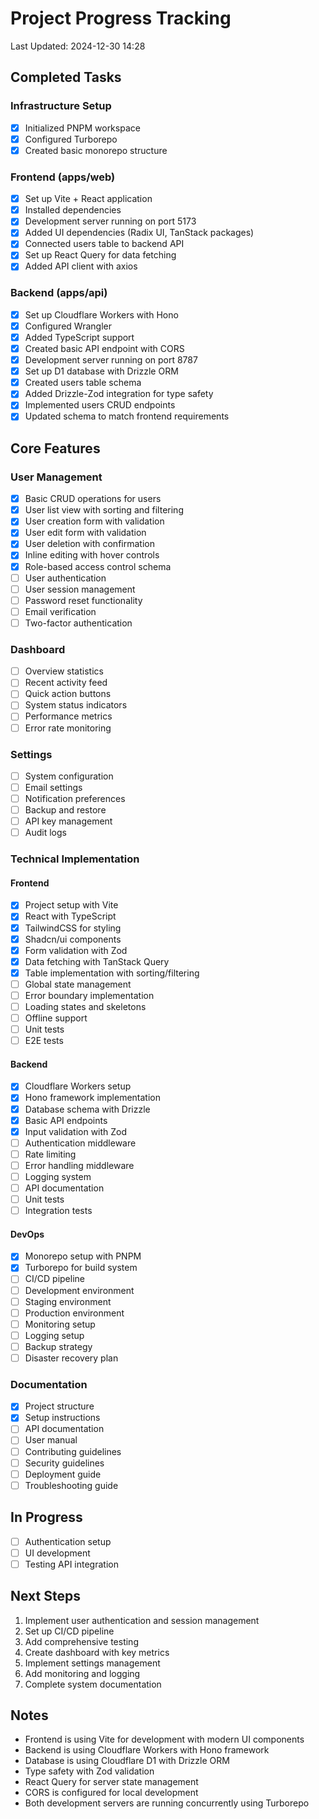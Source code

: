 # Project Progress Tracking

Last Updated: 2024-12-30 14:28

## Completed Tasks

### Infrastructure Setup
- [x] Initialized PNPM workspace
- [x] Configured Turborepo
- [x] Created basic monorepo structure

### Frontend (apps/web)
- [x] Set up Vite + React application
- [x] Installed dependencies
- [x] Development server running on port 5173
- [x] Added UI dependencies (Radix UI, TanStack packages)
- [x] Connected users table to backend API
- [x] Set up React Query for data fetching
- [x] Added API client with axios

### Backend (apps/api)
- [x] Set up Cloudflare Workers with Hono
- [x] Configured Wrangler
- [x] Added TypeScript support
- [x] Created basic API endpoint with CORS
- [x] Development server running on port 8787
- [x] Set up D1 database with Drizzle ORM
- [x] Created users table schema
- [x] Added Drizzle-Zod integration for type safety
- [x] Implemented users CRUD endpoints
- [x] Updated schema to match frontend requirements

## Core Features

### User Management
- [x] Basic CRUD operations for users
- [x] User list view with sorting and filtering
- [x] User creation form with validation
- [x] User edit form with validation
- [x] User deletion with confirmation
- [x] Inline editing with hover controls
- [x] Role-based access control schema
- [ ] User authentication
- [ ] User session management
- [ ] Password reset functionality
- [ ] Email verification
- [ ] Two-factor authentication

### Dashboard
- [ ] Overview statistics
- [ ] Recent activity feed
- [ ] Quick action buttons
- [ ] System status indicators
- [ ] Performance metrics
- [ ] Error rate monitoring

### Settings
- [ ] System configuration
- [ ] Email settings
- [ ] Notification preferences
- [ ] Backup and restore
- [ ] API key management
- [ ] Audit logs

### Technical Implementation

#### Frontend
- [x] Project setup with Vite
- [x] React with TypeScript
- [x] TailwindCSS for styling
- [x] Shadcn/ui components
- [x] Form validation with Zod
- [x] Data fetching with TanStack Query
- [x] Table implementation with sorting/filtering
- [ ] Global state management
- [ ] Error boundary implementation
- [ ] Loading states and skeletons
- [ ] Offline support
- [ ] Unit tests
- [ ] E2E tests

#### Backend
- [x] Cloudflare Workers setup
- [x] Hono framework implementation
- [x] Database schema with Drizzle
- [x] Basic API endpoints
- [x] Input validation with Zod
- [ ] Authentication middleware
- [ ] Rate limiting
- [ ] Error handling middleware
- [ ] Logging system
- [ ] API documentation
- [ ] Unit tests
- [ ] Integration tests

#### DevOps
- [x] Monorepo setup with PNPM
- [x] Turborepo for build system
- [ ] CI/CD pipeline
- [ ] Development environment
- [ ] Staging environment
- [ ] Production environment
- [ ] Monitoring setup
- [ ] Logging setup
- [ ] Backup strategy
- [ ] Disaster recovery plan

### Documentation
- [x] Project structure
- [x] Setup instructions
- [ ] API documentation
- [ ] User manual
- [ ] Contributing guidelines
- [ ] Security guidelines
- [ ] Deployment guide
- [ ] Troubleshooting guide

## In Progress
- [ ] Authentication setup
- [ ] UI development
- [ ] Testing API integration

## Next Steps
1. Implement user authentication and session management
2. Set up CI/CD pipeline
3. Add comprehensive testing
4. Create dashboard with key metrics
5. Implement settings management
6. Add monitoring and logging
7. Complete system documentation

## Notes
- Frontend is using Vite for development with modern UI components
- Backend is using Cloudflare Workers with Hono framework
- Database is using Cloudflare D1 with Drizzle ORM
- Type safety with Zod validation
- React Query for server state management
- CORS is configured for local development
- Both development servers are running concurrently using Turborepo
